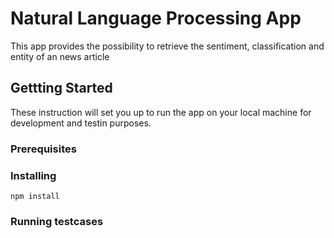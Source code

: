 # Natural Language Processing App

This app provides the possibility to retrieve the sentiment, classification and entity of an news article 

## Gettting Started

These instruction will set you up to run the app on your local machine for development and testin purposes.

### Prerequisites



### Installing

```
npm install
```

### Running testcases